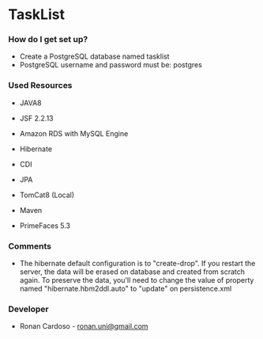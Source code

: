 # TaskList #

### How do I get set up? ###

* Create a PostgreSQL database named tasklist
* PostgreSQL username and password must be: postgres

### Used Resources ###

* JAVA8
* JSF 2.2.13 
* Amazon RDS with MySQL Engine
* Hibernate
* CDI
* JPA
* TomCat8 (Local)

* Maven
* PrimeFaces 5.3

### Comments ###

* The hibernate default configuration is to "create-drop". If you restart the server, the data will be erased on database and created from scratch again. To preserve the data, you'll need to change the value of property named "hibernate.hbm2ddl.auto" to "update" on persistence.xml

### Developer ###

* Ronan Cardoso - ronan.uni@gmail.com